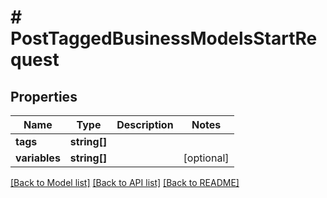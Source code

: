 # # PostTaggedBusinessModelsStartRequest

## Properties

Name | Type | Description | Notes
------------ | ------------- | ------------- | -------------
**tags** | **string[]** |  |
**variables** | **string[]** |  | [optional]

[[Back to Model list]](../../README.md#models) [[Back to API list]](../../README.md#endpoints) [[Back to README]](../../README.md)
